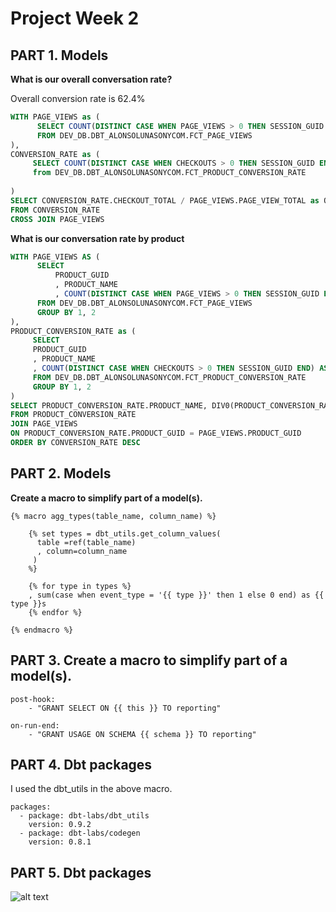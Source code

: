 # Project Week 2

## PART 1. Models

**What is our overall conversation rate?**

Overall conversion rate is 62.4%

```sql
WITH PAGE_VIEWS as ( 
      SELECT COUNT(DISTINCT CASE WHEN PAGE_VIEWS > 0 THEN SESSION_GUID END) AS PAGE_VIEW_TOTAL
      FROM DEV_DB.DBT_ALONSOLUNASONYCOM.FCT_PAGE_VIEWS
), 
CONVERSION_RATE as (
     SELECT COUNT(DISTINCT CASE WHEN CHECKOUTS > 0 THEN SESSION_GUID END) AS CHECKOUT_TOTAL
     from DEV_DB.DBT_ALONSOLUNASONYCOM.FCT_PRODUCT_CONVERSION_RATE
     
)
SELECT CONVERSION_RATE.CHECKOUT_TOTAL / PAGE_VIEWS.PAGE_VIEW_TOTAL as OVERALL_CONVERSION_RATE
FROM CONVERSION_RATE
CROSS JOIN PAGE_VIEWS
```

**What is our conversation rate by product**

```sql
WITH PAGE_VIEWS AS ( 
      SELECT
          PRODUCT_GUID
          , PRODUCT_NAME
          , COUNT(DISTINCT CASE WHEN PAGE_VIEWS > 0 THEN SESSION_GUID END) AS PAGE_VIEW_TOTAL
      FROM DEV_DB.DBT_ALONSOLUNASONYCOM.FCT_PAGE_VIEWS
      GROUP BY 1, 2
), 
PRODUCT_CONVERSION_RATE as (
     SELECT 
     PRODUCT_GUID
     , PRODUCT_NAME
     , COUNT(DISTINCT CASE WHEN CHECKOUTS > 0 THEN SESSION_GUID END) AS CHECKOUT_TOTAL
     FROM DEV_DB.DBT_ALONSOLUNASONYCOM.FCT_PRODUCT_CONVERSION_RATE
     GROUP BY 1, 2
)
SELECT PRODUCT_CONVERSION_RATE.PRODUCT_NAME, DIV0(PRODUCT_CONVERSION_RATE.CHECKOUT_TOTAL, page_views.PAGE_VIEW_TOTAL) AS CONVERSION_RATE
FROM PRODUCT_CONVERSION_RATE
JOIN PAGE_VIEWS
ON PRODUCT_CONVERSION_RATE.PRODUCT_GUID = PAGE_VIEWS.PRODUCT_GUID
ORDER BY CONVERSION_RATE DESC
```

## PART 2. Models


**Create a macro to simplify part of a model(s).**

```
{% macro agg_types(table_name, column_name) %}

    {% set types = dbt_utils.get_column_values(
      table =ref(table_name)
      , column=column_name
     )
    %}

    {% for type in types %}
    , sum(case when event_type = '{{ type }}' then 1 else 0 end) as {{ type }}s
    {% endfor %}
    
{% endmacro %}
```
## PART 3. Create a macro to simplify part of a model(s).

```
post-hook:
    - "GRANT SELECT ON {{ this }} TO reporting"

on-run-end:
    - "GRANT USAGE ON SCHEMA {{ schema }} TO reporting"

```

## PART 4. Dbt packages

I used the dbt_utils in the above macro.

```
packages:
  - package: dbt-labs/dbt_utils
    version: 0.9.2
  - package: dbt-labs/codegen
    version: 0.8.1
```

## PART 5. Dbt packages

![alt text](https://github.com/[username]/[reponame]/blob/[branch]/image.jpg?raw=true)